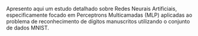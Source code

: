 Apresento aqui um estudo detalhado sobre Redes Neurais Artificiais, especificamente focado em Perceptrons Multicamadas (MLP) aplicadas ao problema de reconhecimento de dígitos manuscritos utilizando o conjunto de dados MNIST.

